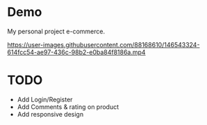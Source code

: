 # Demo
My personal project e-commerce.

https://user-images.githubusercontent.com/88168610/146543324-614fcc54-ae97-436c-98b2-e0ba84f8186a.mp4

# TODO
- Add Login/Register
- Add Comments & rating on product
- Add responsive design
